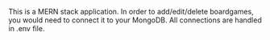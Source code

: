 This is a MERN stack application. In order to add/edit/delete boardgames, you would need to connect it to your MongoDB. All connections are handled in .env file. 
